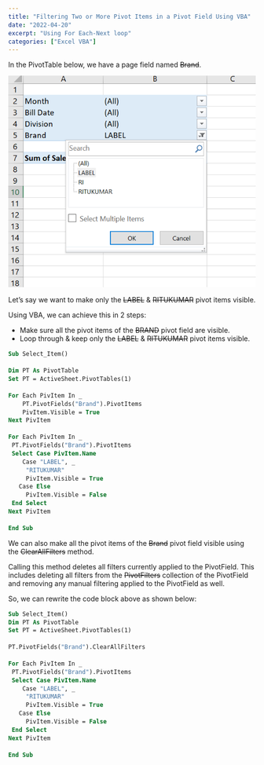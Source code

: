 ```yaml
---
title: "Filtering Two or More Pivot Items in a Pivot Field Using VBA"
date: "2022-04-20"
excerpt: "Using For Each-Next loop"
categories: ["Excel VBA"]
---
```


In the PivotTable below, we have a page field named ~~Brand~~.

![PivotTable](../images/pivotfield/PivotTable.png)

Let’s say we want to make only the ~~LABEL~~ & ~~RITUKUMAR~~ pivot items visible.

Using VBA, we can achieve this in 2 steps:

- Make sure all the pivot items of the ~~BRAND~~ pivot field are visible.
- Loop through & keep only the ~~LABEL~~ & ~~RITUKUMAR~~ pivot items visible.

```vb {numberLines}
Sub Select_Item()

Dim PT As PivotTable
Set PT = ActiveSheet.PivotTables(1)

For Each PivItem In _
    PT.PivotFields("Brand").PivotItems
    PivItem.Visible = True
Next PivItem

For Each PivItem In _
 PT.PivotFields("Brand").PivotItems
 Select Case PivItem.Name
    Case "LABEL", _
     "RITUKUMAR"
     PivItem.Visible = True
   Case Else
     PivItem.Visible = False
 End Select
Next PivItem

End Sub
```

We can also make all the pivot items of the ~~Brand~~ pivot field visible using the ~~ClearAllFilters~~ method.

Calling this method deletes all filters currently applied to the PivotField. This includes deleting all filters from the ~~PivotFilters~~ collection of the PivotField and removing any manual filtering applied to the PivotField as well.

So, we can rewrite the code block above as shown below:

```vb {numberLines}
Sub Select_Item()
Dim PT As PivotTable
Set PT = ActiveSheet.PivotTables(1)

PT.PivotFields("Brand").ClearAllFilters

For Each PivItem In _
 PT.PivotFields("Brand").PivotItems
 Select Case PivItem.Name
    Case "LABEL", _
     "RITUKUMAR"
     PivItem.Visible = True
   Case Else
     PivItem.Visible = False
 End Select
Next PivItem

End Sub
```
